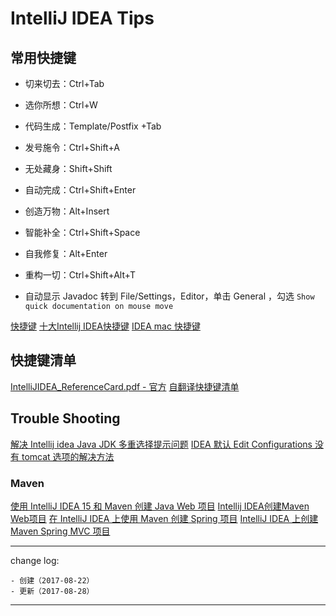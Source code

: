 # IntelliJ IDEA Tips

## 常用快捷键

* 切来切去：Ctrl+Tab
* 选你所想：Ctrl+W
* 代码生成：Template/Postfix +Tab
* 发号施令：Ctrl+Shift+A
* 无处藏身：Shift+Shift
* 自动完成：Ctrl+Shift+Enter
* 创造万物：Alt+Insert
* 智能补全：Ctrl+Shift+Space
* 自我修复：Alt+Enter
* 重构一切：Ctrl+Shift+Alt+T

* 自动显示 Javadoc
转到 File/Settings，Editor，单击 General ，勾选 `Show quick documentation on mouse move`

[快捷键](http://wiki.jikexueyuan.com/project/intellij-idea-tutorial/keymap-introduce.html)
[十大Intellij IDEA快捷键](http://blog.csdn.net/dc_726/article/details/42784275)
[IDEA mac 快捷键](http://www.jianshu.com/p/157d7628ed1a)

## 快捷键清单

[IntelliJIDEA_ReferenceCard.pdf - 官方](https://resources.jetbrains.com/storage/products/intellij-idea/docs/IntelliJIDEA_ReferenceCard.pdf)
[自翻译快捷键清单](http://dl2.iteye.com/upload/attachment/0046/5036/4120c75b-7ac4-376f-b614-eff1814248d6.jpg)

## Trouble Shooting

[解决 Intellij idea Java JDK 多重选择提示问题](http://blog.csdn.net/ruglcc/article/details/72627254)
[IDEA 默认 Edit Configurations 没有 tomcat 选项的解决方法](http://qizixuan.blog.51cto.com/5648927/1851334)

### Maven

[使用 IntelliJ IDEA 15 和 Maven 创建 Java Web 项目](http://blog.csdn.net/myarrow/article/details/50824793)
[Intellij IDEA创建Maven Web项目](http://www.cnblogs.com/yxwkf/p/3999532.html)
[在 IntelliJ IDEA 上使用 Maven 创建 Spring 项目](http://blog.csdn.net/icarus_wang/article/details/51414135)
[IntelliJ IDEA 上创建 Maven Spring MVC 项目](http://www.cnblogs.com/Sinte-Beuve/p/5730553.html)

---

change log: 

	- 创建（2017-08-22）
	- 更新（2017-08-28）

---

